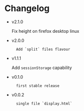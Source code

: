 # Changelog

- v2.1.0

	Fix height on firefox desktop linux

- v2.0.0

        Add `split` files flavour

- v1.1.1

	Add `sessionStorage` capability

- v0.1.0

        first stable release

- v0.0.2

        single file `display.html`
